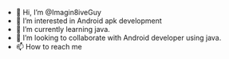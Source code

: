 - 👋 Hi, I’m @Imagin8iveGuy
- 👀 I’m interested in Android apk development
- 🌱 I’m currently learning java.
- 💞️ I’m looking to collaborate with Android developer using java.
- 📫 How to reach me 

<!---
Imagin8iveGuy/Imagin8iveGuy is a ✨ special ✨ repository because its `README.md` (this file) appears on your GitHub profile.
You can click the Preview link to take a look at your changes.
--->
